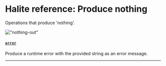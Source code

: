 <!---
  This markdown file was generated. Do not edit.
  -->

# Halite reference: Produce nothing

Operations that produce 'nothing'.

!["nothing-out"](./halite-bnf-diagrams/nothing-out.svg)

#### [`error`](halite_full-reference.md#error)

Produce a runtime error with the provided string as an error message.

---
